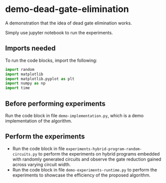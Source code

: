 # demo-dead-gate-elimination
A demonstration that the idea of dead gate elimination works.

Simply use jupyter notebook to run the experiments.

## Imports needed
To run the code blocks, import the following:
```python
import random
import matplotlib
import matplotlib.pyplot as plt
import numpy as np
import time
```
## Before performing experiments
Run the code block in file `demo-implementation.py`, which is a demo implementation of the algorithm.

## Perform the experiments
* Run the code block in file `experiments-hybrid-program-random-circuits.py` to perform the experiments on hybrid programs embedded with randomly generated circuits and observe the gate reduction gained across varying circuit width.
* Run the code block in file `demo-experiments-runtime.py` to perform the experiments to showcase the efficiency of the proposed algorithm.
